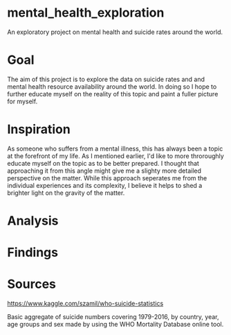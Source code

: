 # mental_health_exploration
An exploratory project on mental health and suicide rates around the world.

# Goal
The aim of this project is to explore the data on suicide rates and and mental health resource availability around the world. In doing so I hope to further educate myself on the reality of this topic and paint a fuller picture for myself.

# Inspiration
As someone who suffers from a mental illness, this has always been a topic at the forefront of my life. As I mentioned earlier, I'd like to more throroughly educate myself on the topic as to be better prepared. I thought that approaching it from this angle might give me a slighty more detailed perspective on the matter. While this approach seperates me from the individual experiences and its complexity, I believe it helps to shed a brighter light on the gravity of the matter.

# Analysis

# Findings

# Sources
https://www.kaggle.com/szamil/who-suicide-statistics
  
  Basic aggregate of suicide numbers covering 1979-2016, by country, year, age groups and sex made by using the WHO Mortality Database online tool.
  
 
